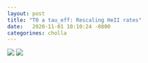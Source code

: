 ```yaml
---
layout: post
title: "T0 a tau_eff: Rescaling HeII rates"
date:   2020-11-01 10:10:24 -0800
categorines: cholla
---
```



<img src="{{ site.url }}assets/images/grid_phase_diagram.png">




<img src="{{ site.url }}assets/images/grid_optical_depth.png">